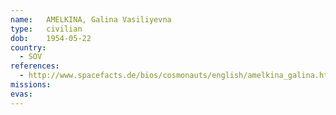 ```yaml
---
name:	AMELKINA, Galina Vasiliyevna
type:	civilian
dob:	1954-05-22
country:
  - SOV
references:
  - http://www.spacefacts.de/bios/cosmonauts/english/amelkina_galina.htm
missions:
evas:
---
```

